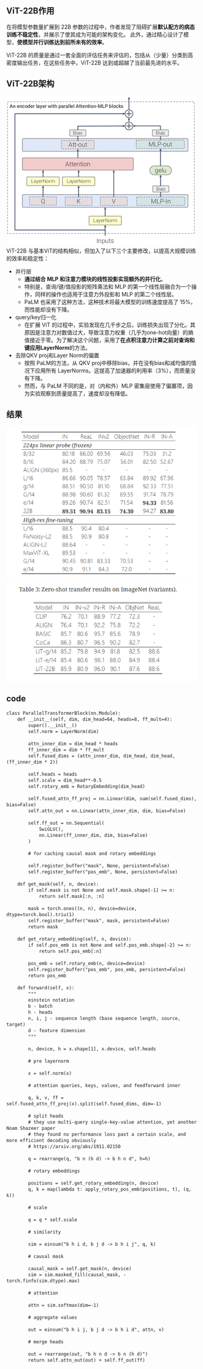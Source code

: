 ## ViT-22B作用
在将模型参数量扩展到 22B 参数的过程中，作者发现了阻碍扩展**默认配方的病态训练不稳定性**，并展示了使其成为可能的架构变化。
此外，通过精心设计了模型，**使模型并行训练达到前所未有的效率**。

ViT-22B 的质量是通过一套全面的评估任务来评估的，包括从（少量）分类到高密度输出任务，在这些任务中，ViT-22B 达到或超越了当前最先进的水平。


## ViT-22B架构

![alt text](image-3.png)
ViT-22B 与基本ViT的结构相似，但加入了以下三个主要修改，以提高大规模训练的效率和稳定性：
- 并行层
  - **通过结合 MLP 和注意力模块的线性投影实现额外的并行化**。
  - 特别是，查询/键/值投影的矩阵乘法和 MLP 的第一个线性层融合为一个操作，同样的操作也适用于注意力外投影和 MLP 的第二个线性层。
  - PaLM 也采用了这种方法，这种技术将最大模型的训练速度提高了 15%，而性能却没有下降。
- query/key归一化
  - 在扩展 ViT 的过程中，实验发现在几千步之后，训练损失出现了分化。其原因是注意力对数值过大，导致注意力权重（几乎为one-hot向量）的熵值接近于零。为了解决这个问题，采用了**在点积注意力计算之前对查询和键应用LayerNorm**的方法。
- 去除QKV proj和Layer Norm的偏置
  - 按照 PaLM的方法，从 QKV proj中移除bias，并在没有bias和减均值的情况下应用所有 LayerNorms。这提高了加速器的利用率（3%），而质量没有下降。
  - 然而，与 PaLM 不同的是，对（内和外）MLP 密集层使用了偏置项，因为实验观察到质量提高了，速度却没有降低。

## 结果
![alt text](image-4.png)
![alt text](image-5.png)

## code
```
class ParallelTransformerBlock(nn.Module):
    def __init__(self, dim, dim_head=64, heads=8, ff_mult=4):
        super().__init__()
        self.norm = LayerNorm(dim)

        attn_inner_dim = dim_head * heads
        ff_inner_dim = dim * ff_mult
        self.fused_dims = (attn_inner_dim, dim_head, dim_head, (ff_inner_dim * 2))

        self.heads = heads
        self.scale = dim_head**-0.5
        self.rotary_emb = RotaryEmbedding(dim_head)

        self.fused_attn_ff_proj = nn.Linear(dim, sum(self.fused_dims), bias=False)
        self.attn_out = nn.Linear(attn_inner_dim, dim, bias=False)

        self.ff_out = nn.Sequential(
            SwiGLU(),
            nn.Linear(ff_inner_dim, dim, bias=False)
        )

        # for caching causal mask and rotary embeddings

        self.register_buffer("mask", None, persistent=False)
        self.register_buffer("pos_emb", None, persistent=False)

    def get_mask(self, n, device):
        if self.mask is not None and self.mask.shape[-1] >= n:
            return self.mask[:n, :n]

        mask = torch.ones((n, n), device=device, dtype=torch.bool).triu(1)
        self.register_buffer("mask", mask, persistent=False)
        return mask

    def get_rotary_embedding(self, n, device):
        if self.pos_emb is not None and self.pos_emb.shape[-2] >= n:
            return self.pos_emb[:n]

        pos_emb = self.rotary_emb(n, device=device)
        self.register_buffer("pos_emb", pos_emb, persistent=False)
        return pos_emb

    def forward(self, x):
        """
        einstein notation
        b - batch
        h - heads
        n, i, j - sequence length (base sequence length, source, target)
        d - feature dimension
        """

        n, device, h = x.shape[1], x.device, self.heads

        # pre layernorm

        x = self.norm(x)

        # attention queries, keys, values, and feedforward inner

        q, k, v, ff = self.fused_attn_ff_proj(x).split(self.fused_dims, dim=-1)

        # split heads
        # they use multi-query single-key-value attention, yet another Noam Shazeer paper
        # they found no performance loss past a certain scale, and more efficient decoding obviously
        # https://arxiv.org/abs/1911.02150

        q = rearrange(q, "b n (h d) -> b h n d", h=h)

        # rotary embeddings

        positions = self.get_rotary_embedding(n, device)
        q, k = map(lambda t: apply_rotary_pos_emb(positions, t), (q, k))

        # scale

        q = q * self.scale

        # similarity

        sim = einsum("b h i d, b j d -> b h i j", q, k)

        # causal mask

        causal_mask = self.get_mask(n, device)
        sim = sim.masked_fill(causal_mask, -torch.finfo(sim.dtype).max)

        # attention

        attn = sim.softmax(dim=-1)

        # aggregate values

        out = einsum("b h i j, b j d -> b h i d", attn, v)

        # merge heads

        out = rearrange(out, "b h n d -> b n (h d)")
        return self.attn_out(out) + self.ff_out(ff)

```